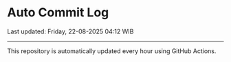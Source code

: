 # Auto Commit Log

Last updated: Friday, 22-08-2025 04:12 WIB

---

This repository is automatically updated every hour using GitHub Actions.
